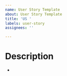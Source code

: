 ```yaml
---
name: User Story Template
about: User Story Template
title: 'US '
labels: user-story
assignees: ''

---
```


# Description
* 
